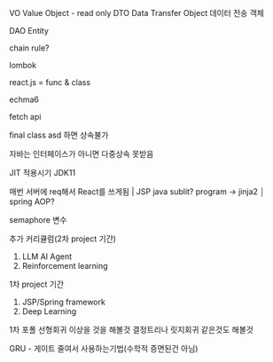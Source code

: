 
VO Value Object - read only
DTO Data Transfer Object 데이터 전송 객체

DAO Entity

chain rule?

lombok

react.js = func & class

echma6

fetch api

final class asd 하면 상속불가

자바는 인터페이스가 아니면 다중상속 못받음

JIT 적용시기 JDK11

매번 서버에 req해서 React를 쓰게됨
 |
JSP java sublit? program -> jinja2
 │
spring
AOP?

semaphore 변수

추가 커리큘럼(2차 project 기간)
1) LLM AI Agent
2) Reinforcement learning

1차 project 기간
1) JSP/Spring framework
2) Deep Learning

1차 포폴
선형회귀 이상을 것을 해볼것
결정트리나 릿지회귀 같은것도 해볼것

GRU - 게이트 줄여서 사용하는기법(수학적 증면된건 아님)